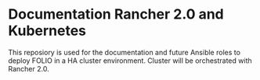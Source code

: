 Documentation Rancher 2.0 and Kubernetes
=======================================
This reposiory is used for the documentation and future Ansible roles to deploy FOLIO in a HA cluster environment. Cluster will be orchestrated with Rancher 2.0.





